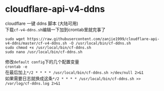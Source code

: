 # cloudflare-api-v4-ddns
cloudflare 一键 ddns 脚本 (大陆可用)  
下载`cf-v4-ddns.sh`编辑一下加到crontab里就完事了  
```
sudo wget https://raw.githubusercontent.com/zanjie1999/cloudflare-api-v4-ddns/master/cf-v4-ddns.sh -O /usr/local/bin/cf-ddns.sh
sudo chmod +x /usr/local/bin/cf-ddns.sh
sudo nano /usr/local/bin/cf-ddns.sh
```  
修改`default config`下的几个配置变量  
`crontab -e`  
在最后加上`*/2 * * * * /usr/local/bin/cf-ddns.sh >/dev/null 2>&1`  
如果需要日志就换成这条`*/2 * * * * /usr/local/bin/cf-ddns.sh >> /var/log/cf-ddns.log 2>&1`  
